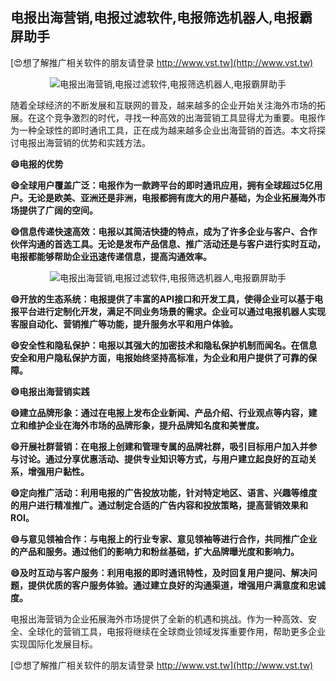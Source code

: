 ## **电报出海营销,电报过滤软件,电报筛选机器人,电报霸屏助手**

[😍想了解推广相关软件的朋友请登录 http://www.vst.tw](http://www.vst.tw)

 <center><img src="https://vst.tw/MP4/tuiguang/png/0.png" alt="电报出海营销,电报过滤软件,电报筛选机器人,电报霸屏助手"></center>

随着全球经济的不断发展和互联网的普及，越来越多的企业开始关注海外市场的拓展。在这个竞争激烈的时代，寻找一种高效的出海营销工具显得尤为重要。电报作为一种全球性的即时通讯工具，正在成为越来越多企业出海营销的首选。本文将探讨电报出海营销的优势和实践方法。

**😄电报的优势**

**😄全球用户覆盖广泛：电报作为一款跨平台的即时通讯应用，拥有全球超过5亿用户。无论是欧美、亚洲还是非洲，电报都拥有庞大的用户基础，为企业拓展海外市场提供了广阔的空间。**

**😄信息传递快速高效：电报以其简洁快捷的特点，成为了许多企业与客户、合作伙伴沟通的首选工具。无论是发布产品信息、推广活动还是与客户进行实时互动，电报都能够帮助企业迅速传递信息，提高沟通效率。**

 <center><img src="https://vst.tw/MP4/tuiguang/png/5.png" alt="电报出海营销,电报过滤软件,电报筛选机器人,电报霸屏助手"></center>

**😄开放的生态系统：电报提供了丰富的API接口和开发工具，使得企业可以基于电报平台进行定制化开发，满足不同业务场景的需求。企业可以通过电报机器人实现客服自动化、营销推广等功能，提升服务水平和用户体验。**

**😄安全性和隐私保护：电报以其强大的加密技术和隐私保护机制而闻名。在信息安全和用户隐私保护方面，电报始终坚持高标准，为企业和用户提供了可靠的保障。**

**😄电报出海营销实践**

**😄建立品牌形象：通过在电报上发布企业新闻、产品介绍、行业观点等内容，建立和维护企业在海外市场的品牌形象，提升品牌知名度和美誉度。**

**😄开展社群营销：在电报上创建和管理专属的品牌社群，吸引目标用户加入并参与讨论。通过分享优惠活动、提供专业知识等方式，与用户建立起良好的互动关系，增强用户黏性。**

**😄定向推广活动：利用电报的广告投放功能，针对特定地区、语言、兴趣等维度的用户进行精准推广。通过制定合适的广告内容和投放策略，提高营销效果和ROI。**

**😄与意见领袖合作：与电报上的行业专家、意见领袖等进行合作，共同推广企业的产品和服务。通过他们的影响力和粉丝基础，扩大品牌曝光度和影响力。**

**😄及时互动与客户服务：利用电报的即时通讯特性，及时回复用户提问、解决问题，提供优质的客户服务体验。通过建立良好的沟通渠道，增强用户满意度和忠诚度。**

电报出海营销为企业拓展海外市场提供了全新的机遇和挑战。作为一种高效、安全、全球化的营销工具，电报将继续在全球商业领域发挥重要作用，帮助更多企业实现国际化发展目标。

[😍想了解推广相关软件的朋友请登录 http://www.vst.tw](http://www.vst.tw)



